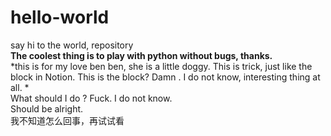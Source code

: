 # hello-world
say hi to the world, repository  
**The coolest thing is to play with python without bugs, thanks.**  
*this is for my love ben ben, she is a little doggy. This is trick, just like the block in Notion. This is the block? Damn . I do not know, interesting thing at all. *  
What should I do ? Fuck. I do not know.   
Should be alright.  
我不知道怎么回事，再试试看